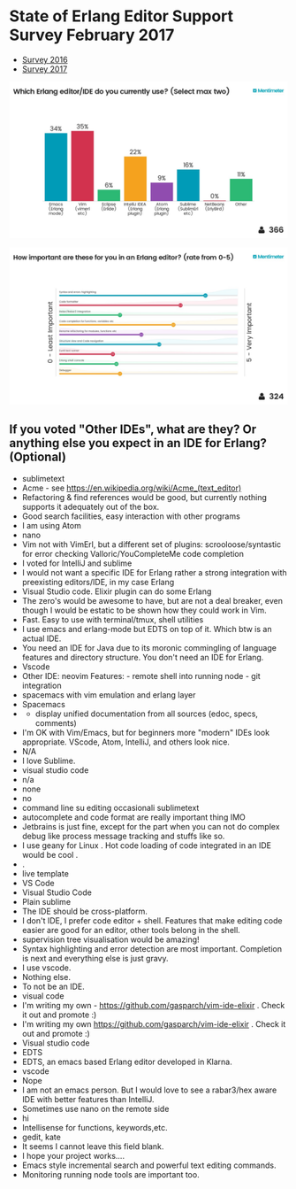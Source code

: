 # State of Erlang Editor Support Survey February 2017

* [Survey 2016](https://github.com/yuce/erlang-editor-support-survey-2016-03)
* [Survey 2017](https://github.com/ErlangCentral/erlang-editor-support-survey-2017-02)

![Which editor](https://raw.githubusercontent.com/ErlangCentral/erlang-editor-support-survey-2017-02/master/charts/1-Which%20Erlang%20editor%3AIDE%20do%20you%20currently%20use.jpg)

![Importance](https://raw.githubusercontent.com/ErlangCentral/erlang-editor-support-survey-2017-02/master/charts/2-How%20important%20are%20these%20for%20you%20in%20an%20Erlang%20editor.jpg)

## If you voted "Other IDEs", what are they? Or anything else you expect in an IDE for Erlang? (Optional)

* sublimetext
* Acme - see https://en.wikipedia.org/wiki/Acme_(text_editor)
* Refactoring & find references would be good, but currently nothing supports it adequately out of the box.
* Good search facilities, easy interaction with other programs
* I am using Atom
* nano
* Vim not with VimErl, but a different set of plugins: scrooloose/syntastic for error checking Valloric/YouCompleteMe code completion
* I voted for IntelliJ and sublime
* I would not want a specific IDE for Erlang rather a strong integration with preexisting editors/IDE, in my case Erlang
* Visual Studio code. Elixir plugin can do some Erlang
* The zero's would be awesome to have, but are not a deal breaker, even though I would be estatic to be shown how they could work in Vim.
* Fast. Easy to use with terminal/tmux, shell utilities
* I use emacs and erlang-mode but EDTS on top of it. Which btw is an actual IDE.
* You need an IDE for Java due to its moronic commingling of language features and directory structure. You don't need an IDE for Erlang.
* Vscode
* Other IDE: neovim Features: - remote shell into running node - git integration
* spacemacs with vim emulation and erlang layer
* Spacemacs
* - display unified documentation from all sources (edoc, specs, comments)
* I'm OK with Vim/Emacs, but for beginners more "modern" IDEs look appropriate. VScode, Atom, IntelliJ, and others look nice.
* N/A
* I love Sublime.
* visual studio code
* n/a
* none
* no
* command line su editing occasionali
sublimetext
* autocomplete and code format are really important thing IMO
* Jetbrains is just fine, except for the part when you can not do complex debug like process message tracking and stuffs like so.
* I use geany for Linux . Hot code loading of code integrated in an IDE would be cool .
* .
* live template
* VS Code
* Visual Studio Code
* Plain sublime
* The IDE should be cross-platform.
* I don't IDE, I prefer code editor + shell. Features that make editing code easier are good for an editor, other tools belong in the shell.
* supervision tree visualisation would be amazing!
* Syntax highlighting and error detection are most important. Completion is next and everything else is just gravy.
* I use vscode.
* Nothing else.
* To not be an IDE.
* visual code
* I'm writing my own - https://github.com/gasparch/vim-ide-elixir . Check it out and promote :)
* I'm writing my own https://github.com/gasparch/vim-ide-elixir . Check it out and promote :)
* Visual studio code
* EDTS
* EDTS, an emacs based Erlang editor developed in Klarna.
* vscode
* Nope
* I am not an emacs person. But I would love to see a rabar3/hex aware IDE with better features than IntelliJ.
* Sometimes use nano on the remote side
* hi
* Intellisense for functions, keywords,etc.
* gedit, kate
* It seems I cannot leave this field blank.
* I hope your project works....
* Emacs style incremental search and powerful text editing commands.
* Monitoring running node tools are important too.
